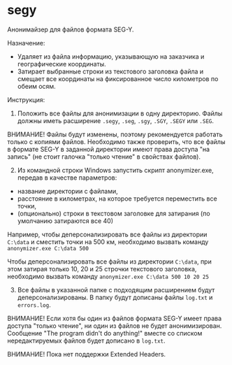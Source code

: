 # segy
Анонимайзер для файлов формата SEG-Y.

Назначение:
- Удаляет из файла информацию, указывающую на заказчика и географические координаты.
- Затирает выбранные строки из текстового заголовка файла и смещает все координаты на фиксированное число километров по обеим осям.

Инструкция:
1. Положить все файлы для анонимизации в одну директорию. Файлы должны иметь расширение `.segy`, `.seg`, `.sgy`, `.SGY`, `.SEGY` или `.SEG`.

ВНИМАНИЕ! Файлы будут изменены, поэтому рекомендуется работать только с копиями файлов.
Необходимо также проверить, что все файлы в формате SEG-Y в заданной директории имеют права доступа "на запись" (не стоит галочка "только чтение" в свойствах файлов).

2. Из командной строки Windows запустить скрипт anonymizer.exe, передав в качестве параметров:
- название директории с файлами,
- расстояние в километрах, на которое требуется переместить все точки,
- (опционально) строки в текстовом заголовке для затирания (по умолчанию затираются все 40)

Например, чтобы деперсонализировать все файлы из директории `C:\data`  и сместить точки на 500 км, необходимо вызвать команду `anonymizer.exe C:\data 500`

Чтобы деперсонализировать все файлы из директории `C:\data`, при этом затирая только 10, 20 и 25 строчки текстового заголовка, необходимо вызвать команду `anonymizer.exe C:\data 500 10 20 25`

3. Все файлы в указанной папке с подходящим расширением будут деперсонализированы. В папку будут дописаны файлы `log.txt` и `errors.log`.

ВНИМАНИЕ! Если хотя бы один из файлов формата SEG-Y имеет права доступа "только чтение", ни один из
файлов не будет анонимизирован. Сообщение "The program didn't do anything!" вместе со списком
нередактируемых файлов будет дописано в `log.txt`.

ВНИМАНИЕ! Пока нет поддержки Extended Headers.
